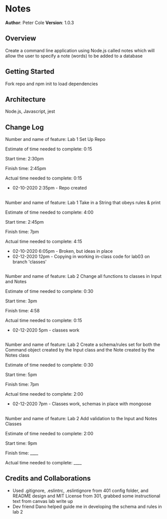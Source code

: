 # Notes

**Author**: Peter Cole
**Version**: 1.0.3

## Overview
Create a command line application using Node.js called notes which will allow the user to specify a note (words) to be added to a database  

## Getting Started
Fork repo and npm init to load dependencies  

## Architecture
Node.js, Javascript, jest 

## Change Log

Number and name of feature: Lab 1 Set Up Repo

Estimate of time needed to complete: 0:15  

Start time: 2:30pm  

Finish time: 2:45pm  

Actual time needed to complete: 0:15  

- 02-10-2020 2:35pm - Repo created

## 

Number and name of feature: Lab 1 Take in a String that obeys rules & print  

Estimate of time needed to complete: 4:00 

Start time: 2:45pm  

Finish time: 7pm  

Actual time needed to complete: 4:15  

- 02-10-2020 6:05pm - Broken, but ideas in place
- 02-12-2020 12pm - Copying in working in-class code for lab03 on branch 'classes'

## 

Number and name of feature: Lab 2 Change all functions to classes in Input and Notes  

Estimate of time needed to complete: 0:30  

Start time: 3pm  

Finish time: 4:58    

Actual time needed to complete: 0:15  

- 02-12-2020 5pm - classes work  

## 

Number and name of feature: Lab 2 Create a schema/rules set for both the Command object created by the Input class and the Note created by the Notes class  

Estimate of time needed to complete: 0:30  

Start time: 5pm  

Finish time: 7pm  

Actual time needed to complete: 2:00  

- 02-12-2020 7pm - Classes work, schemas in place with mongoose

## 

Number and name of feature: Lab 2 Add validation to the Input and Notes Classes

Estimate of time needed to complete: 2:00  

Start time: 9pm  

Finish time: ____  

Actual time needed to complete: ____  

## Credits and Collaborations
- Used .gitignore, .eslintrc, .eslintignore from 401 config folder, and README design and MIT License from 301, grabbed some instructional text from canvas lab write up
- Dev friend Dano helped guide me in developing the schema and rules in lab 2
